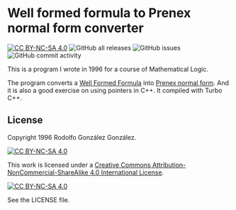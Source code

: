 # Well formed formula to Prenex normal form converter

[![CC BY-NC-SA 4.0][cc-by-nc-sa-shield]][cc-by-nc-sa]
![GitHub all releases](https://img.shields.io/github/downloads/rgglez/prenex/total) 
![GitHub issues](https://img.shields.io/github/issues/rgglez/prenex) 
![GitHub commit activity](https://img.shields.io/github/commit-activity/y/rgglez/prenex)

This is a program I wrote in 1996 for a course of Mathematical Logic.

The program converts a [Well Formed Formula](https://en.wikipedia.org/wiki/Well-formed_formula) into [Prenex normal form](https://en.wikipedia.org/wiki/Prenex_normal_form). And it is also a good exercise on using pointers in C++. It compiled with Turbo C++.

## License

Copyright 1996 Rodolfo González González.

[![CC BY-NC-SA 4.0][cc-by-nc-sa-shield]][cc-by-nc-sa]

This work is licensed under a
[Creative Commons Attribution-NonCommercial-ShareAlike 4.0 International License][cc-by-nc-sa].

[![CC BY-NC-SA 4.0][cc-by-nc-sa-image]][cc-by-nc-sa]

[cc-by-nc-sa]: http://creativecommons.org/licenses/by-nc-sa/4.0/
[cc-by-nc-sa-image]: https://licensebuttons.net/l/by-nc-sa/4.0/88x31.png
[cc-by-nc-sa-shield]: https://img.shields.io/badge/License-CC%20BY--NC--SA%204.0-lightgrey.svg

See the LICENSE file.

